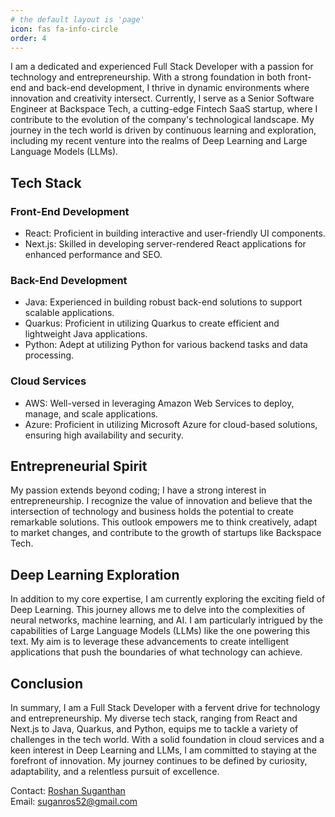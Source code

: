 ```yaml
---
# the default layout is 'page'
icon: fas fa-info-circle
order: 4
---
```


I am a dedicated and experienced Full Stack Developer with a passion for technology and entrepreneurship. With a strong foundation in both front-end and back-end development, I thrive in dynamic environments where innovation and creativity intersect. Currently, I serve as a Senior Software Engineer at Backspace Tech, a cutting-edge Fintech SaaS startup, where I contribute to the evolution of the company's technological landscape. My journey in the tech world is driven by continuous learning and exploration, including my recent venture into the realms of Deep Learning and Large Language Models (LLMs).

## Tech Stack

### Front-End Development
- React: Proficient in building interactive and user-friendly UI components.
- Next.js: Skilled in developing server-rendered React applications for enhanced performance and SEO.

### Back-End Development
- Java: Experienced in building robust back-end solutions to support scalable applications.
- Quarkus: Proficient in utilizing Quarkus to create efficient and lightweight Java applications.
- Python: Adept at utilizing Python for various backend tasks and data processing.

### Cloud Services
- AWS: Well-versed in leveraging Amazon Web Services to deploy, manage, and scale applications.
- Azure: Proficient in utilizing Microsoft Azure for cloud-based solutions, ensuring high availability and security.

## Entrepreneurial Spirit

My passion extends beyond coding; I have a strong interest in entrepreneurship. I recognize the value of innovation and believe that the intersection of technology and business holds the potential to create remarkable solutions. This outlook empowers me to think creatively, adapt to market changes, and contribute to the growth of startups like Backspace Tech.

## Deep Learning Exploration

In addition to my core expertise, I am currently exploring the exciting field of Deep Learning. This journey allows me to delve into the complexities of neural networks, machine learning, and AI. I am particularly intrigued by the capabilities of Large Language Models (LLMs) like the one powering this text. My aim is to leverage these advancements to create intelligent applications that push the boundaries of what technology can achieve.

## Conclusion

In summary, I am a Full Stack Developer with a fervent drive for technology and entrepreneurship. My diverse tech stack, ranging from React and Next.js to Java, Quarkus, and Python, equips me to tackle a variety of challenges in the tech world. With a solid foundation in cloud services and a keen interest in Deep Learning and LLMs, I am committed to staying at the forefront of innovation. My journey continues to be defined by curiosity, adaptability, and a relentless pursuit of excellence.

Contact: [Roshan Suganthan](https://www.linkedin.com/in/roshan-suganthan/)
<br>
Email: suganros52@gmail.com
